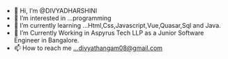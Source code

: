 - 👋 Hi, I’m @DIVYADHARSHINI
- 👀 I’m interested in ...programming
- 🌱 I’m currently learning ...Html,Css,Javascript,Vue,Quasar,Sql and Java.
- 💞️ I’m Currently Working in Aspyrus Tech LLP as a Junior Software Engineer in Bangalore.
- 📫 How to reach me ...divyathangam08@gmail.com

<!---
DIVYADHARSHINI0803/DIVYADHARSHINI0803 is a ✨ special ✨ repository because its `README.md` (this file) appears on your GitHub profile.
You can click the Preview link to take a look at your changes.
--->
